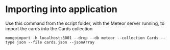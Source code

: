 
Importing into application
==========================

Use this command from the script folder, with the Meteor server running, to import the cards into the Cards collection

```
mongoimport -h localhost:3001 --drop --db meteor --collection Cards --type json --file cards.json --jsonArray
```
